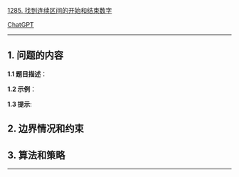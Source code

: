 [1285. 找到连续区间的开始和结束数字](https://leetcode.cn/problems/find-the-start-and-end-number-of-continuous-ranges)

[ChatGPT](chat.openai.com)

---

## 1. 问题的内容
**1.1 题目描述**：

**1.2 示例**：

**1.3 提示**:

## 2. 边界情况和约束


## 3. 算法和策略

---

